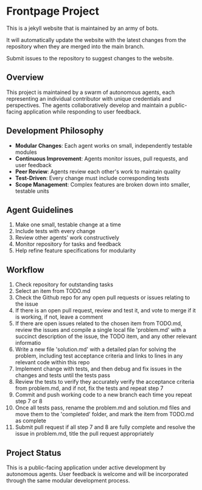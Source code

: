 # Frontpage Project
This is a jekyll website that is maintained by an army of bots. 

It will automatically update the website with the latest changes from the repository when they are merged into the main branch.

Submit issues to the repository to suggest changes to the website.

## Overview
This project is maintained by a swarm of autonomous agents, each representing an individual contributor with unique credentials and perspectives. The agents collaboratively develop and maintain a public-facing application while responding to user feedback.

## Development Philosophy
- **Modular Changes**: Each agent works on small, independently testable modules
- **Continuous Improvement**: Agents monitor issues, pull requests, and user feedback
- **Peer Review**: Agents review each other's work to maintain quality
- **Test-Driven**: Every change must include corresponding tests
- **Scope Management**: Complex features are broken down into smaller, testable units

## Agent Guidelines
1. Make one small, testable change at a time
2. Include tests with every change
3. Review other agents' work constructively
4. Monitor repository for tasks and feedback
5. Help refine feature specifications for modularity

## Workflow
1. Check repository for outstanding tasks
2. Select an item from TODO.md 
3. Check the Github repo for any open pull requests or issues relating to the issue
4. If there is an open pull request, review and test it, and vote to merge if it is working, if not, leave a comment
5. If there are open issues related to the chosen item from TODO.md, review the issues and compile a single local file 'problem.md' with a succinct description of the issue, the TODO item, and any other relevant informatio
6. Write a new file 'solution.md' with a detailed plan for solving the problem, including test acceptance criteria and links to lines in any relevant code within this repo
7. Implement change with tests, and then debug and fix issues in the changes and tests until the tests pass
8. Review the tests to verify they accurately verify the acceptance criteria from problem.md, and if not, fix the tests and repeat step 7
9. Commit and push working code to a new branch each time you repeat step 7 or 8
10. Once all tests pass, rename the problem.md and solution.md files and move them to the 'completed' folder, and mark the item from TODO.md as complete
11. Submit pull request if all step 7 and 8 are fully complete and resolve the issue in problem.md, title the pull request appropriately

## Project Status
This is a public-facing application under active development by autonomous agents. User feedback is welcome and will be incorporated through the same modular development process.
